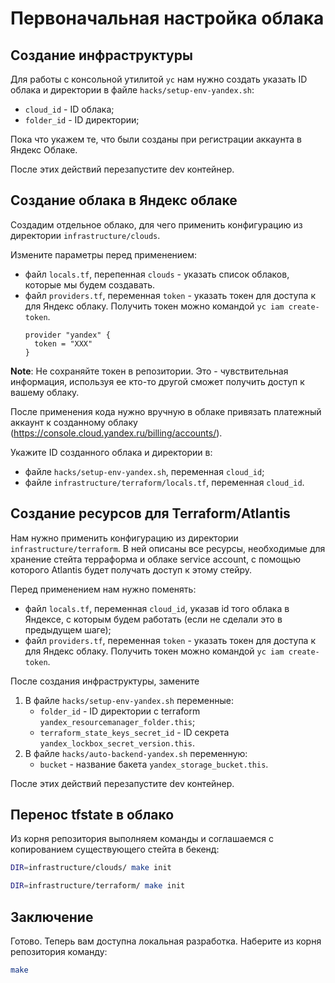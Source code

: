 # Первоначальная настройка облака

## Создание инфраструктуры

Для работы с консольной утилитой `yc` нам нужно создать указать ID облака и директории в файле `hacks/setup-env-yandex.sh`:

- `cloud_id` - ID облака;
- `folder_id` - ID директории;

Пока что укажем те, что были созданы при регистрации аккаунта в Яндекс Облаке.

После этих действий перезапустите dev контейнер.

## Создание облака в Яндекс облаке

Создадим отдельное облако, для чего применить конфигурацию из директории `infrastructure/clouds`.

Измените параметры перед применением:

- файл `locals.tf`, перепенная `clouds` - указать список облаков, которые мы будем создавать.
- файл `providers.tf`, переменная `token` - указать токен для доступа к для Яндекс облаку. Получить токен можно командой `yc iam create-token`.
   ```hcl
   provider "yandex" {
     token = "XXX"
   }
   ```

**Note**: Не сохраняйте токен в репозитории. Это - чувствительная информация, используя ее кто-то другой сможет получить доступ к вашему облаку.

После применения кода нужно вручную в облаке привязать платежный аккаунт к созданному облаку (https://console.cloud.yandex.ru/billing/accounts/).

Укажите ID созданного облака и директории в:

- файле `hacks/setup-env-yandex.sh`, переменная `cloud_id`;
- файле `infrastructure/terraform/locals.tf`, переменная `cloud_id`.

## Создание ресурсов для Terraform/Atlantis

Нам нужно применить конфигурацию из директории `infrastructure/terraform`. В ней описаны все ресурсы, необходимые для хранение стейта терраформа и облаке service account, с помощью которого Atlantis будет получать доступ к этому стейру.

Перед применением нам нужно поменять:

- файл `locals.tf`, переменная `cloud_id`, указав id того облака в Яндексе, с которым будем работать (если не сделали это в предыдущем шаге);
- файл `providers.tf`, переменная `token` - указать токен для доступа к для Яндекс облаку. Получить токен можно командой `yc iam create-token`.

После создания инфраструктуры, замените 

1. В файле `hacks/setup-env-yandex.sh` переменные:
   - `folder_id` - ID директории с terraform `yandex_resourcemanager_folder.this`;
   - `terraform_state_keys_secret_id` - ID секрета `yandex_lockbox_secret_version.this`.
2. В файле `hacks/auto-backend-yandex.sh` переменную:
   - `bucket` - название бакета `yandex_storage_bucket.this`.

После этих действий перезапустите dev контейнер.

## Перенос tfstate в облако

Из корня репозитория выполняем команды и соглашаемся с копированием существующего стейта в бекенд:

```bash
DIR=infrastructure/clouds/ make init
```

```bash
DIR=infrastructure/terraform/ make init
```

## Заключение

Готово. Теперь вам доступна локальная разработка. Наберите из корня репозитория команду:

```bash
make
```
